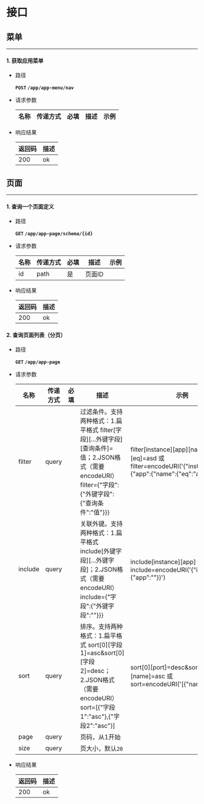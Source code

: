 # 接口


## 菜单
---

  #### 1. 获取应用菜单

  * 路径

    **`POST` `/app/app-menu/nav`**

  * 请求参数

    |名称|传递方式|必填|描述|示例|
    |---|---|---|---|---|

  * 响应结果

    |返回码|描述|
    |---|---|
    |200|ok|


## 页面

-------------------


  #### 1. 查询一个页面定义

  * 路径

    **`GET` `/app/app-page/schema/{id}`**

  * 请求参数

    |名称|传递方式|必填|描述|示例|
    |---|---|---|---|---|
    |id|path|是|页面ID||

  * 响应结果

    |返回码|描述|
    |---|---|
    |200|ok|


  #### 2. 查询页面列表（分页）

  * 路径

    **`GET` `/app/app-page`**

  * 请求参数

    |名称|传递方式|必填|描述|示例|
    |---|---|---|---|---|
    |filter|query||过滤条件。支持两种格式：1.扁平格式 filter[字段][...外键字段][查询条件]=值；2.JSON格式（需要encodeURI） filter={&#34;字段&#34;:{&#34;外键字段&#34;:{&#34;查询条件&#34;:&#34;值&#34;}}}|filter[instance][app][name][eq]=asd 或 filter=encodeURI(&#39;{&#34;instance&#34;:{&#34;app&#34;:{&#34;name&#34;:{&#34;eq&#34;:&#34;asd&#34;}}}}&#39;)|
    |include|query||关联外键。支持两种格式：1.扁平格式 include[外键字段][...外键字段]；2.JSON格式（需要encodeURI） include={&#34;字段&#34;:{&#34;外键字段&#34;:&#34;&#34;}}}|include[instance][app] 或 include=encodeURI(&#39;{&#34;instance&#34;:{&#34;app&#34;:&#34;&#34;}}&#39;)|
    |sort|query||排序。支持两种格式：1.扁平格式 sort[0][字段1]=asc&amp;sort[0][字段2]=desc；2.JSON格式（需要encodeURI） sort=[{&#34;字段1&#34;:&#34;asc&#34;},{&#34;字段2&#34;:&#34;asc&#34;}]|sort[0][port]=desc&amp;sort[1][name]=asc 或 sort=encodeURI(&#39;[{&#34;name&#34;:&#34;asc&#34;}]&#39;)|
    |page|query||页码，从1开始||
    |size|query||页大小，默认`20`||

  * 响应结果

    |返回码|描述|
    |---|---|
    |200|ok|

